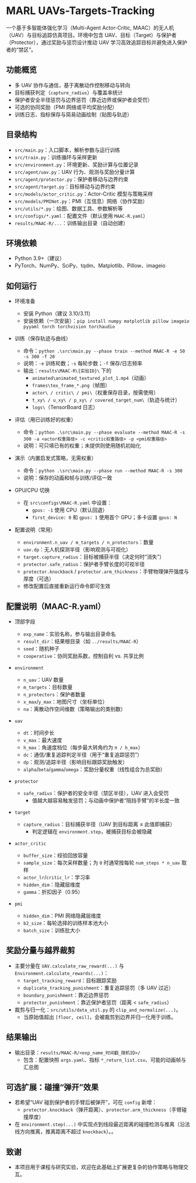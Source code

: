 # MARL UAVs-Targets-Tracking

一个基于多智能体强化学习（Multi-Agent Actor-Critic, MAAC）的无人机（UAV）与目标追踪仿真项目。环境中包含 UAV、目标（Target）与保护者（Protector），通过奖励与惩罚设计推动 UAV 学习高效追踪目标并避免进入保护者的“禁区”。

## 功能概览
- 多 UAV 协作与通信，基于离散动作控制移动与转向
- 目标捕获判定（`capture_radius`）与覆盖率统计
- 保护者安全半径惩罚与边界惩罚（靠近边界或保护者会受罚）
- 可选的协同奖励（PMI 网络或平均奖励分配）
- 训练日志、指标保存与简易动画绘制（贴图与轨迹）

## 目录结构
- `src/main.py`：入口脚本，解析参数与运行训练
- `src/train.py`：训练循环与采样更新
- `src/environment.py`：环境更新、奖励计算与位置记录
- `src/agent/uav.py`：UAV 行为、观测与奖励分量计算
- `src/agent/protector.py`：保护者移动与边界约束
- `src/agent/target.py`：目标移动与边界约束
- `src/models/actor_critic.py`：Actor-Critic 模型与策略采样
- `src/models/PMINet.py`：PMI（互信息）网络（协作奖励）
- `src/utils/*.py`：绘图、数据工具、参数解析等
- `src/configs/*.yaml`：配置文件（默认使用 `MAAC-R.yaml`）
- `results/MAAC-R/...`：训练输出目录（自动创建）

## 环境依赖
- Python 3.9+（建议）
- PyTorch、NumPy、SciPy、tqdm、Matplotlib、Pillow、imageio



## 如何运行

- 环境准备
  - 安装 Python（建议 3.10/3.11）
  - 安装依赖（一次安装）：`pip install numpy matplotlib pillow imageio pyyaml torch torchvision torchaudio`

- 训练（保存轨迹与曲线）
  - 命令：`python .\src\main.py --phase train --method MAAC-R -e 50 -s 300 -f 20`
  - 说明：`-e` 训练轮数；`-s` 每轮步数；`-f` 保存/日志频率
  - 输出：`results\MAAC-R\{实验ID}\` 下的
    - `animated\animated_textured_plot_1.mp4`（动画）
    - `frames\tex_frame_*.png`（帧图）
    - `actor\ / critic\ / pmi\`（权重保存目录，按需使用）
    - `t_xy\ / u_xy\ / p_xy\ / covered_target_num\`（轨迹与统计）
    - `logs\`（TensorBoard 日志）

- 评估（用已训练好的权重）  
  - 命令：`python .\src\main.py --phase evaluate --method MAAC-R -s 300 -a <actor权重路径> -c <critic权重路径> -p <pmi权重路径>`
  - 说明：可只填已有的权重；未提供则使用随机初始化

- 演示（内置启发式策略，无需权重）
  - 命令：`python .\src\main.py --phase run --method MAAC-R -s 300`
  - 说明：保存的动画和帧与训练/评估一致

- GPU/CPU 切换
  - 在 `src\configs\MAAC-R.yaml` 中设置：
    - `gpus: -1` 使用 CPU（默认回退）
    - `first_device: 0` 和 `gpus: 1` 使用首个 GPU；多卡设置 `gpus: N`

- 配置说明（常用）
  - `environment.n_uav / m_targets / n_protectors`：数量
  - `uav.dp`：无人机探测半径（影响观测与可视化）
  - `target.capture_radius`：目标被捕获半径（决定何时“消失”）
  - `protector.safe_radius`：保护者手臂长度的可视半径
  - `protector.knockback` / `protector.arm_thickness`：手臂物理弹开强度与厚度（可选）
  - 修改配置后直接重新运行命令即可生效


## 配置说明（MAAC-R.yaml）
- 顶部字段
  - `exp_name`：实验名称，参与输出目录命名
  - `result_dir`：结果根目录（如 `../results/MAAC-R`）
  - `seed`：随机种子
  - `cooperative`：协同奖励系数，控制自利 vs. 共享比例

- `environment`
  - `n_uav`：UAV 数量
  - `m_targets`：目标数量
  - `n_protectors`：保护者数量
  - `x_max`/`y_max`：地图尺寸（坐标单位）
  - `na`：离散动作空间维数（策略输出的类别数）

- `uav`
  - `dt`：时间步长
  - `v_max`：最大速度
  - `h_max`：角速度档位（每步最大转角约为 `π / h_max`）
  - `dc`：通信/重复追踪判定半径（用于“重复追踪惩罚”）
  - `dp`：观测/追踪半径（影响目标跟踪奖励触发）
  - `alpha`/`beta`/`gamma`/`omega`：奖励分量权重（线性组合为总奖励）

- `protector`
  - `safe_radius`：保护者的安全半径（禁区半径），UAV 进入会受罚
    - 值越大越容易触发惩罚；与动画中保护者“阻挡手臂”的半长度一致

- `target`
  - `capture_radius`：目标捕获半径（UAV 到目标距离 ≤ 此值即捕获）
    - 判定逻辑在 `environment.step`，被捕获目标会被隐藏

- `actor_critic`
  - `buffer_size`：经验回放容量
  - `sample_size`：每次采样数量；为 `0` 时通常按每轮 `num_steps * n_uav` 取样
  - `actor_lr`/`critic_lr`：学习率
  - `hidden_dim`：隐藏层维度
  - `gamma`：折扣因子（0.95）

- `pmi`
  - `hidden_dim`：PMI 网络隐藏层维度
  - `b2_size`：每轮选择的训练样本池大小
  - `batch_size`：训练批大小

## 奖励分量与越界裁剪
- 主要分量在 `UAV.calculate_raw_reward(...)` 与 `Environment.calculate_rewards(...)`：
  - `target_tracking_reward`：目标跟踪奖励
  - `duplicate_tracking_punishment`：重复追踪惩罚（多 UAV 过近）
  - `boundary_punishment`：靠近边界惩罚
  - `protector_punishment`：靠近保护者惩罚（距离 < `safe_radius`）
- 裁剪与归一化：`src/utils/data_util.py` 的 `clip_and_normalize(...)`。
  - 当原始值超出 `[floor, ceil]`，会被裁剪到边界并归一化用于训练。


## 结果输出
- 输出目录：`results/MAAC-R/<exp_name_时间戳_随机ID>/`
  - 包含：配置快照 `args.yaml`、指标 `*_return_list.csv`、可能的动画帧与汇总图

## 可选扩展：碰撞“弹开”效果
- 若希望“UAV 碰到保护者的手臂后被弹开”，可在 `config` 新增：
  - `protector.knockback`（弹开距离）、`protector.arm_thickness`（手臂碰撞厚度）
- 在 `environment.step(...)` 中实现点到线段最近距离的碰撞检测与推离（沿法线方向推离，推离距离不超过 `knockback`）。。


## 致谢
- 本项目用于课程与研究实验，欢迎在此基础上扩展更复杂的协作策略与物理交互。
